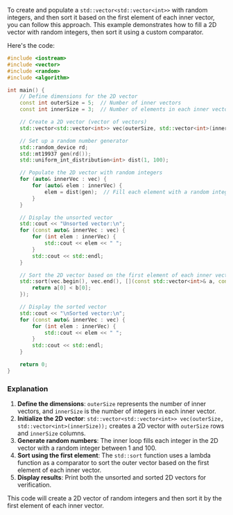 To create and populate a `std::vector<std::vector<int>>` with random integers, and then sort it based on the first element of each inner vector, you can follow this approach. This example demonstrates how to fill a 2D vector with random integers, then sort it using a custom comparator.

Here's the code:

```cpp
#include <iostream>
#include <vector>
#include <random>
#include <algorithm>

int main() {
    // Define dimensions for the 2D vector
    const int outerSize = 5;  // Number of inner vectors
    const int innerSize = 3;  // Number of elements in each inner vector

    // Create a 2D vector (vector of vectors)
    std::vector<std::vector<int>> vec(outerSize, std::vector<int>(innerSize));

    // Set up a random number generator
    std::random_device rd;
    std::mt19937 gen(rd());
    std::uniform_int_distribution<int> dist(1, 100);

    // Populate the 2D vector with random integers
    for (auto& innerVec : vec) {
        for (auto& elem : innerVec) {
            elem = dist(gen);  // Fill each element with a random integer
        }
    }

    // Display the unsorted vector
    std::cout << "Unsorted vector:\n";
    for (const auto& innerVec : vec) {
        for (int elem : innerVec) {
            std::cout << elem << " ";
        }
        std::cout << std::endl;
    }

    // Sort the 2D vector based on the first element of each inner vector
    std::sort(vec.begin(), vec.end(), [](const std::vector<int>& a, const std::vector<int>& b) {
        return a[0] < b[0];
    });

    // Display the sorted vector
    std::cout << "\nSorted vector:\n";
    for (const auto& innerVec : vec) {
        for (int elem : innerVec) {
            std::cout << elem << " ";
        }
        std::cout << std::endl;
    }

    return 0;
}
```

### Explanation
1. **Define the dimensions**: `outerSize` represents the number of inner vectors, and `innerSize` is the number of integers in each inner vector.
2. **Initialize the 2D vector**: `std::vector<std::vector<int>> vec(outerSize, std::vector<int>(innerSize));` creates a 2D vector with `outerSize` rows and `innerSize` columns.
3. **Generate random numbers**: The inner loop fills each integer in the 2D vector with a random integer between 1 and 100.
4. **Sort using the first element**: The `std::sort` function uses a lambda function as a comparator to sort the outer vector based on the first element of each inner vector.
5. **Display results**: Print both the unsorted and sorted 2D vectors for verification.

This code will create a 2D vector of random integers and then sort it by the first element of each inner vector.